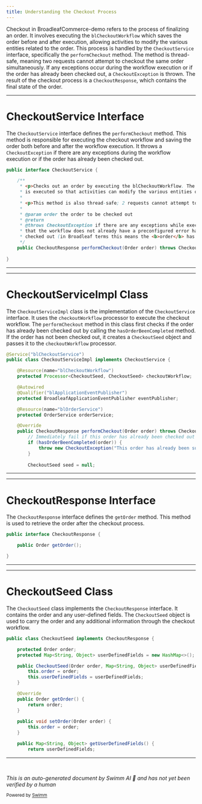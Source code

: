 ```yaml
---
title: Understanding the Checkout Process
---
```

Checkout in BroadleafCommerce-demo refers to the process of finalizing an order. It involves executing the `blCheckoutWorkflow` which saves the order before and after execution, allowing activities to modify the various entities related to the order. This process is handled by the `CheckoutService` interface, specifically the `performCheckout` method. The method is thread-safe, meaning two requests cannot attempt to checkout the same order simultaneously. If any exceptions occur during the workflow execution or if the order has already been checked out, a `CheckoutException` is thrown. The result of the checkout process is a `CheckoutResponse`, which contains the final state of the order.

<SwmSnippet path="/core/broadleaf-framework/src/main/java/org/broadleafcommerce/core/checkout/service/CheckoutService.java" line="25">

---

# CheckoutService Interface

The `CheckoutService` interface defines the `performCheckout` method. This method is responsible for executing the checkout workflow and saving the order both before and after the workflow execution. It throws a `CheckoutException` if there are any exceptions during the workflow execution or if the order has already been checked out.

```java
public interface CheckoutService {

    /**
     * <p>Checks out an order by executing the blCheckoutWorkflow. The <b>order</b> is saved both before and after the workflow
     * is executed so that activities can modify the various entities on and related to the <b>order</b>.</p>
     * 
     * <p>This method is also thread-safe; 2 requests cannot attempt to check out the same <b>order</b></p>
     * 
     * @param order the order to be checked out
     * @return
     * @throws CheckoutException if there are any exceptions while executing any of the activities in the workflow (assuming
     * that the workflow does not already have a preconfigured error handler) or if the given <b>order</b> has already been
     * checked out (in Broadleaf terms this means the <b>order</b> has already been changed to {@link OrderStatus#SUBMITTED})
     */
    public CheckoutResponse performCheckout(Order order) throws CheckoutException;
    
}
```

---

</SwmSnippet>

<SwmSnippet path="/core/broadleaf-framework/src/main/java/org/broadleafcommerce/core/checkout/service/CheckoutServiceImpl.java" line="42">

---

# CheckoutServiceImpl Class

The `CheckoutServiceImpl` class is the implementation of the `CheckoutService` interface. It uses the `checkoutWorkflow` processor to execute the checkout workflow. The `performCheckout` method in this class first checks if the order has already been checked out by calling the `hasOrderBeenCompleted` method. If the order has not been checked out, it creates a `CheckoutSeed` object and passes it to the `checkoutWorkflow` processor.

```java
@Service("blCheckoutService")
public class CheckoutServiceImpl implements CheckoutService {

    @Resource(name="blCheckoutWorkflow")
    protected Processor<CheckoutSeed, CheckoutSeed> checkoutWorkflow;

    @Autowired
    @Qualifier("blApplicationEventPublisher")
    protected BroadleafApplicationEventPublisher eventPublisher;

    @Resource(name="blOrderService")
    protected OrderService orderService;

    @Override
    public CheckoutResponse performCheckout(Order order) throws CheckoutException {
        // Immediately fail if this order has already been checked out previously
        if (hasOrderBeenCompleted(order)) {
            throw new CheckoutException("This order has already been submitted or cancelled, unable to checkout order -- id: " + order.getId(), new CheckoutSeed(order, new HashMap<String, Object>()));
        }
        
        CheckoutSeed seed = null;
```

---

</SwmSnippet>

<SwmSnippet path="/core/broadleaf-framework/src/main/java/org/broadleafcommerce/core/checkout/service/workflow/CheckoutResponse.java" line="22">

---

# CheckoutResponse Interface

The `CheckoutResponse` interface defines the `getOrder` method. This method is used to retrieve the order after the checkout process.

```java
public interface CheckoutResponse {

    public Order getOrder();

}
```

---

</SwmSnippet>

<SwmSnippet path="/core/broadleaf-framework/src/main/java/org/broadleafcommerce/core/checkout/service/workflow/CheckoutSeed.java" line="25">

---

# CheckoutSeed Class

The `CheckoutSeed` class implements the `CheckoutResponse` interface. It contains the order and any user-defined fields. The `CheckoutSeed` object is used to carry the order and any additional information through the checkout workflow.

```java
public class CheckoutSeed implements CheckoutResponse {

    protected Order order;
    protected Map<String, Object> userDefinedFields = new HashMap<>();

    public CheckoutSeed(Order order, Map<String, Object> userDefinedFields) {
        this.order = order;
        this.userDefinedFields = userDefinedFields;
    }

    @Override
    public Order getOrder() {
        return order;
    }
    
    public void setOrder(Order order) {
        this.order = order;
    }

    public Map<String, Object> getUserDefinedFields() {
        return userDefinedFields;
```

---

</SwmSnippet>

&nbsp;

*This is an auto-generated document by Swimm AI 🌊 and has not yet been verified by a human*

<SwmMeta version="3.0.0" repo-id="Z2l0aHViJTNBJTNBQnJvYWRsZWFmQ29tbWVyY2UtZGVtbyUzQSUzQWdpbGFkbmF2b3Q=" repo-name="BroadleafCommerce-demo" doc-type="overview"><sup>Powered by [Swimm](/)</sup></SwmMeta>
